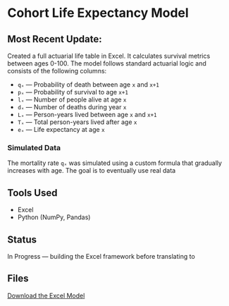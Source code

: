 # Cohort Life Expectancy Model

## Most Recent Update:
Created a full actuarial life table in Excel. It calculates survival metrics between ages 0-100. 
The model follows standard actuarial logic and consists of the following columns:

- `qₓ` — Probability of death between age `x` and `x+1`  
- `pₓ` — Probability of survival to age `x+1`  
- `lₓ` — Number of people alive at age `x`  
- `dₓ` — Number of deaths during year `x`  
- `Lₓ` — Person-years lived between age `x` and `x+1`  
- `Tₓ` — Total person-years lived after age `x`  
- `eₓ` — Life expectancy at age `x`

### Simulated Data
The mortality rate `qₓ` was simulated using a custom formula that gradually increases with age. The goal is to eventually use real data


## Tools Used
- Excel
- Python (NumPy, Pandas)

## Status
In Progress — building the Excel framework before translating to 

## Files
[Download the Excel Model](./Cohort%20Life%20Expectancy%20Model%20(Excel).xlsx)
